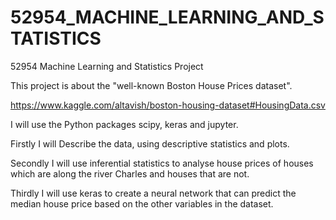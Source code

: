 # 52954_MACHINE_LEARNING_AND_STATISTICS

52954 Machine Learning and Statistics Project

This project is about the "well-known Boston House Prices dataset".

https://www.kaggle.com/altavish/boston-housing-dataset#HousingData.csv

I will use the Python packages scipy, keras and jupyter.

Firstly I will Describe the data, using descriptive statistics and plots.

Secondly I will use inferential statistics to analyse house prices of houses which are along the river Charles and houses that are not.

Thirdly I will use keras to create a neural network that can predict the median house price based on the other variables in the dataset.
